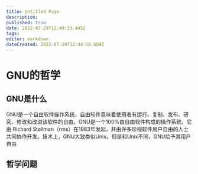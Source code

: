 ```yaml
---
title: Untitled Page
description: 
published: true
date: 2022-07-29T12:49:23.445Z
tags: 
editor: markdown
dateCreated: 2022-07-29T12:44:58.689Z
---
```


# GNU的哲学
## GNU是什么
GNU是一个自由软件操作系统，自由软件意味着使用者有运行、复制、发布、研究、修改和改进该软件的自由。GNU是一个100%由自由软件构成的操作系统。它由 Richard Stallman（rms）在1983年发起，并由许多珍视软件用户自由的人士共同协作开发。技术上，GNU大致类似Unix。但是和Unix不同，GNU给予其用户自由
## 哲学问题
